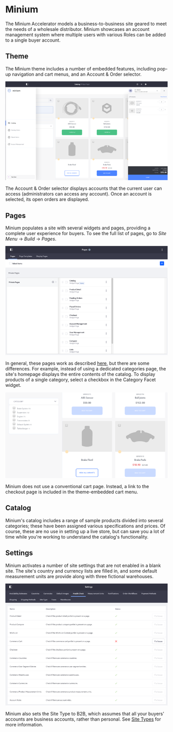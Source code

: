 # Minium [](id=minium)

The Minium Accelerator models a business-to-business site geared to meet the
needs of a wholesale distributor. Minium showcases an account management system
where multiple users with various Roles can be added to a single buyer account.

## Theme [](id=theme)

The Minium theme includes a number of embedded features, including pop-up
navigation and cart menus, and an Account & Order selector.

![Figure 1: The navigation menu provides quick links to the catalog, pending and past orders, and account management, while the cart menu displays the current order.](../../images/minium-menu.png)

The Account & Order selector displays accounts that the current user can access
(administrators can access any account). Once an account is selected, its open
orders are displayed.

## Pages [](id=pages)

Minium populates a site with several widgets and pages, providing a complete
user experience for buyers. To see the full list of pages, go to *Site Menu*
&rarr; *Build* &rarr; *Pages*.

![Figure 2: To see a page's layout and widgets, click ![options](../../icon-kebab-gray-on-white.png) &rarr; *View*.](../../images/minium-pages.png)

In general, these pages work as described
[here](/web/commerce/documentation/-/knowledge_base/1-0/setting-up-storefront),
but there are some differences. For example, instead of using a dedicated
categories page, the site's homepage displays the entire contents of the
catalog. To display products of a single category, select a checkbox in the
Category Facet widget.

![Figure 3: Category navigation is handled by search facets](../../images/minium-facets.png)

Minium does not use a conventional cart page. Instead, a link to the checkout
page is included in the theme-embedded cart menu.

## Catalog [](id=catalog)

Minium's catalog includes a range of sample products divided into several
categories; these have been assigned various specifications and prices. Of
course, these are no use in setting up a live store, but can save you a lot of
time while you're working to understand the catalog's functionality.

## Settings [](id=settings)

Minium activates a number of site settings that are not enabled in a blank
site. The site's country and currency lists are filled in, and some default
measurement units are provide along with three fictional warehouses.

![Figure 4: You can see much of what Minium supplies by clicking on *Settings* &rarr; *Health Check*.](../../images/minium-health.png)

Minium also sets the Site Type to B2B, which assumes that all your buyers'
accounts are business accounts, rather than personal. See [Site
Types](/web/commerce/documentation/-/knowledge_base/1-0/site-types) for more
information.
